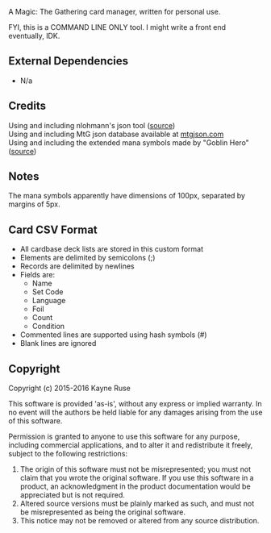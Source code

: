 A Magic: The Gathering card manager, written for personal use.

FYI, this is a COMMAND LINE ONLY tool. I might write a front end eventually, IDK.

## External Dependencies

* N/a

## Credits

Using and including nlohmann's json tool ([source](https://github.com/nlohmann/json))  
Using and including MtG json database available at [mtgjson.com](http://mtgjson.com/)  
Using and including the extended mana symbols made by "Goblin Hero" ([source](http://www.slightlymagic.net/forum/viewtopic.php?t=4430))  

## Notes

The mana symbols apparently have dimensions of 100px, separated by margins of 5px.  

## Card CSV Format

* All cardbase deck lists are stored in this custom format
* Elements are delimited by semicolons (;)
* Records are delimited by newlines
* Fields are:
	* Name
	* Set Code
	* Language
	* Foil
	* Count
	* Condition
* Commented lines are supported using hash symbols (#)
* Blank lines are ignored

## Copyright

Copyright (c) 2015-2016 Kayne Ruse

This software is provided 'as-is', without any express or implied warranty. In no event will the authors be held liable for any damages arising from the use of this software.

Permission is granted to anyone to use this software for any purpose, including commercial applications, and to alter it and redistribute it freely, subject to the following restrictions:

1. The origin of this software must not be misrepresented; you must not claim that you wrote the original software. If you use this software in a product, an acknowledgment in the product documentation would be appreciated but is not required.
2. Altered source versions must be plainly marked as such, and must not be misrepresented as being the original software.
3. This notice may not be removed or altered from any source distribution.